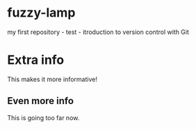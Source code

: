 # fuzzy-lamp
my first repository - test - itroduction to version control with Git

# Extra info
This makes it more informative!

## Even more info
This is going too far now.
